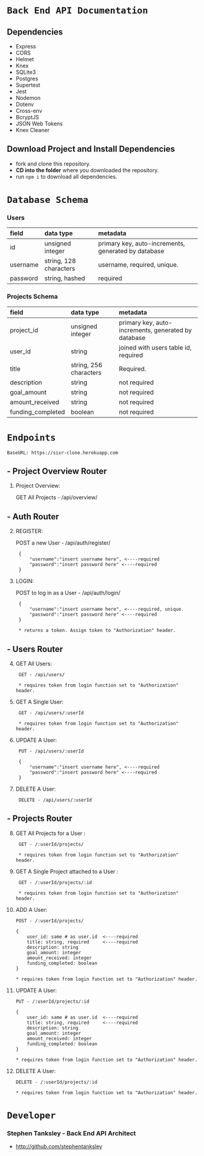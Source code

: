 # `Back End API Documentation`

## Dependencies

- Express
- CORS
- Helmet
- Knex
- SQLite3
- Postgres
- Supertest
- Jest
- Nodemon
- Dotenv
- Cross-env
- BcryptJS
- JSON Web Tokens
- Knex Cleaner

## Download Project and Install Dependencies

- fork and clone this repository.
- **CD into the folder** where you downloaded the repository.
- run `npm i` to download all dependencies.


# `Database Schema`

### Users

| field        | data type        | metadata                                            |
| :----------- | :--------------- | :-------------------------------------------------- |
| id           | unsigned integer | primary key, auto-increments, generated by database |
| username    | string, 128 characters | username, required, unique.        |
| password  | string, hashed | required                                            |

### Projects Schema


| field        | data type        | metadata                                            |
| :----------- | :--------------- | :-------------------------------------------------- |
| project_id           | unsigned integer | primary key, auto-increments, generated by database |
| user_id  | string | joined with users table id, required                                            |
| title    | string, 256 characters | Required.       |
| description  | string | not required                                            |
| goal_amount  | string | not required                                            |
| amount_received  | string | not required                                            |
| funding_completed  | boolean | not required                                            |


# `Endpoints`

    BaseURL: https://sixr-clone.herokuapp.com

## - Project Overview Router

1) Project Overview:

    GET All Projects - /api/overview/

## - Auth Router


2) REGISTER:

    POST a new User - /api/auth/register/

        {
            "username":"insert username here", <----required
            "password":"insert password here" <----required
        }

3) LOGIN: 

    POST to log in as a User - /api/auth/login/

        {
            "username":"insert username here", <----required, unique.
            "password":"insert password here" <----required
        }

        * returns a token. Assign token to "Authorization" header.

## - Users Router

4) GET All Users:

        GET - /api/users/

        * requires token from login function set to "Authorization" header.

5) GET A Single User: 

        GET - /api/users/:userId

        * requires token from login function set to "Authorization" header.

6) UPDATE A User: 

        PUT - /api/users/:userId

        {
            "username":"insert username here", <----required
            "password":"insert password here" <----required
        }

7) DELETE A User: 

        DELETE - /api/users/:userId

## - Projects Router

8) GET All Projects for a User :

        GET - /:userId/projects/

        * requires token from login function set to "Authorization" header.

9) GET A Single Project attached to a User : 

        GET - /:userId/projects/:id

        * requires token from login function set to "Authorization" header.

10) ADD A User: 

        POST - /:userId/projects/

        {
            user_id: same # as user.id  <----required
            title: string, required     <----required
            description: string
            goal_amount: integer
            amount_received: integer
            funding_completed: boolean
        }

        * requires token from login function set to "Authorization" header.

11) UPDATE A User: 

        PUT - /:userId/projects/:id

        {
            user_id: same # as user.id  <----required
            title: string, required     <----required
            description: string
            goal_amount: integer
            amount_received: integer
            funding_completed: boolean
        }

        * requires token from login function set to "Authorization" header.

12) DELETE A User: 

        DELETE - /:userId/projects/:id

        * requires token from login function set to "Authorization" header.

# `Developer`

### Stephen Tanksley - Back End API Architect
- http://github.com/stephentanksley

